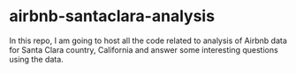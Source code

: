 # airbnb-santaclara-analysis
In this repo, I am going to host all the code related to analysis of Airbnb data for Santa Clara country, California and answer some interesting questions using the data.
